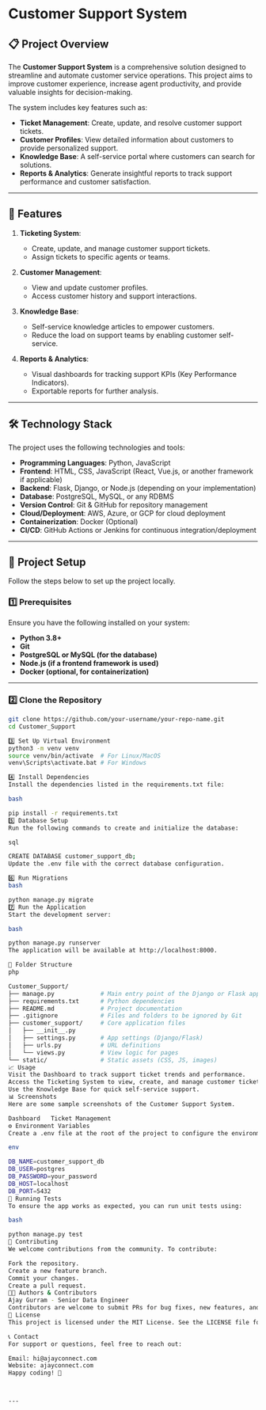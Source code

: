 # Customer Support System

## 📋 **Project Overview**
The **Customer Support System** is a comprehensive solution designed to streamline and automate customer service operations. This project aims to improve customer experience, increase agent productivity, and provide valuable insights for decision-making.

The system includes key features such as:
- **Ticket Management**: Create, update, and resolve customer support tickets.
- **Customer Profiles**: View detailed information about customers to provide personalized support.
- **Knowledge Base**: A self-service portal where customers can search for solutions.
- **Reports & Analytics**: Generate insightful reports to track support performance and customer satisfaction.

---

## 🚀 **Features**
1. **Ticketing System**: 
   - Create, update, and manage customer support tickets.
   - Assign tickets to specific agents or teams.

2. **Customer Management**:
   - View and update customer profiles.
   - Access customer history and support interactions.

3. **Knowledge Base**:
   - Self-service knowledge articles to empower customers.
   - Reduce the load on support teams by enabling customer self-service.

4. **Reports & Analytics**:
   - Visual dashboards for tracking support KPIs (Key Performance Indicators).
   - Exportable reports for further analysis.

---

## 🛠️ **Technology Stack**
The project uses the following technologies and tools:
- **Programming Languages**: Python, JavaScript
- **Frontend**: HTML, CSS, JavaScript (React, Vue.js, or another framework if applicable)
- **Backend**: Flask, Django, or Node.js (depending on your implementation)
- **Database**: PostgreSQL, MySQL, or any RDBMS
- **Version Control**: Git & GitHub for repository management
- **Cloud/Deployment**: AWS, Azure, or GCP for cloud deployment
- **Containerization**: Docker (Optional)
- **CI/CD**: GitHub Actions or Jenkins for continuous integration/deployment

---

## 🧰 **Project Setup**
Follow the steps below to set up the project locally.

### **1️⃣ Prerequisites**
Ensure you have the following installed on your system:
- **Python 3.8+**
- **Git**
- **PostgreSQL or MySQL (for the database)**
- **Node.js (if a frontend framework is used)**
- **Docker (optional, for containerization)**

---

### **2️⃣ Clone the Repository**
```bash
git clone https://github.com/your-username/your-repo-name.git
cd Customer_Support

3️⃣ Set Up Virtual Environment
python3 -m venv venv
source venv/bin/activate  # For Linux/MacOS
venv\Scripts\activate.bat # For Windows

4️⃣ Install Dependencies
Install the dependencies listed in the requirements.txt file:

bash

pip install -r requirements.txt
5️⃣ Database Setup
Run the following commands to create and initialize the database:

sql

CREATE DATABASE customer_support_db;
Update the .env file with the correct database configuration.

6️⃣ Run Migrations
bash

python manage.py migrate
7️⃣ Run the Application
Start the development server:

bash

python manage.py runserver
The application will be available at http://localhost:8000.

📘 Folder Structure
php

Customer_Support/
├── manage.py             # Main entry point of the Django or Flask app
├── requirements.txt      # Python dependencies
├── README.md             # Project documentation
├── .gitignore            # Files and folders to be ignored by Git
├── customer_support/     # Core application files
│   ├── __init__.py
│   ├── settings.py       # App settings (Django/Flask)
│   ├── urls.py           # URL definitions
│   └── views.py          # View logic for pages
└── static/               # Static assets (CSS, JS, images)
📈 Usage
Visit the Dashboard to track support ticket trends and performance.
Access the Ticketing System to view, create, and manage customer tickets.
Use the Knowledge Base for quick self-service support.
📊 Screenshots
Here are some sample screenshots of the Customer Support System.

Dashboard	Ticket Management
⚙️ Environment Variables
Create a .env file at the root of the project to configure the environment variables. Example:

env

DB_NAME=customer_support_db
DB_USER=postgres
DB_PASSWORD=your_password
DB_HOST=localhost
DB_PORT=5432
🧪 Running Tests
To ensure the app works as expected, you can run unit tests using:

bash

python manage.py test
📜 Contributing
We welcome contributions from the community. To contribute:

Fork the repository.
Create a new feature branch.
Commit your changes.
Create a pull request.
🧑‍💻 Authors & Contributors
Ajay Gurram - Senior Data Engineer
Contributors are welcome to submit PRs for bug fixes, new features, and updates.
📄 License
This project is licensed under the MIT License. See the LICENSE file for more details.

📞 Contact
For support or questions, feel free to reach out:

Email: hi@ajayconnect.com
Website: ajayconnect.com
Happy coding! 🚀



---

